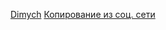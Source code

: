 [Dimych](https://www.youtube.com/watch?v=I8LNJpG60vI&t=10s&ab_channel=IT-KAMASUTRA)
[Копирование из соц. сети](https://www.youtube.com/watch?v=6napu-MGQDo&ab_channel=IT-KAMASUTRA)

